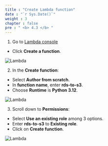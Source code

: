 ```yaml
---
title : "Create Lambda function"
date : "`r Sys.Date()`"
weight : 3
chapter : false
pre : " <b> 4.3 </b> "
---
```



1. Go to [Lambda console](https://console.aws.amazon.com/lambda/home)
  + Click **Create a function**.

![Lambda](/images/4.datastorage/09-create_lambda_function.png)

2. In the **Create function**:
  + Select **Author from scratch**.
  + In **function name**, enter **rds-to-s3**.
  + Choose **Runtime** is **Python 3.12**.

![Lambda](/images/4.datastorage/10-choose_function_type.png)

3. Scroll down to **Permissions**:
  + Select **Use an existing role** among 3 options.
  + Enter **rds-to-s3** to **Existing role**.
  + Click on **Create function**.

![Lambda](/images/4.datastorage/11-choose_permission.png)